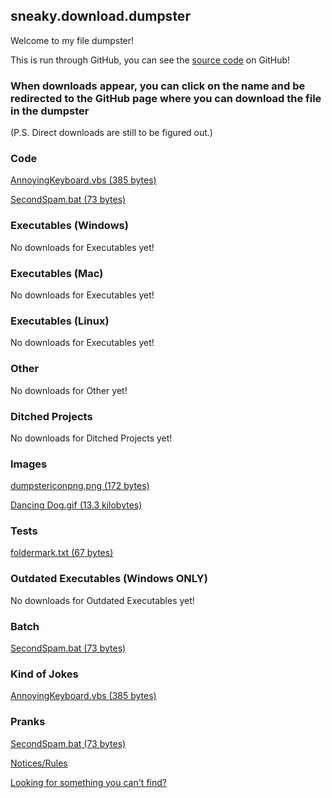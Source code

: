 ## sneaky.download.dumpster

Welcome to my file dumpster!

This is run through GitHub, you can see the [source code](https://github.com/ST5Sneaky/sneaky.download.dumpster) on GitHub!

### When downloads appear, you can click on the name and be redirected to the GitHub page where you can download the file in the dumpster
(P.S. Direct downloads are still to be figured out.)

### Code
[AnnoyingKeyboard.vbs (385 bytes)](https://github.com/ST5Sneaky/sneaky.download.dumpster/blob/main/downloads/AnnoyingKeyboard.vbs)
 
[SecondSpam.bat (73 bytes)](https://github.com/ST5Sneaky/sneaky.download.dumpster/blob/main/downloads/SecondSpam.bat)

### Executables (Windows)
No downloads for Executables yet!

### Executables (Mac)
No downloads for Executables yet!

### Executables (Linux)
No downloads for Executables yet!

### Other
No downloads for Other yet!

### Ditched Projects
No downloads for Ditched Projects yet!

### Images
[dumpstericonpng.png (172 bytes)](https://github.com/ST5Sneaky/sneaky.download.dumpster/blob/main/downloads/dumpstericonpng.png)
 
[Dancing Dog.gif (13.3 kilobytes)](https://github.com/ST5Sneaky/sneaky.download.dumpster/blob/main/downloads/Dancing%20Dog.gif)

### Tests
[foldermark.txt (67 bytes)](https://github.com/ST5Sneaky/sneaky.download.dumpster/blob/main/downloads/foldermark.txt)

### Outdated Executables (Windows ONLY)
No downloads for Outdated Executables yet!

### Batch
[SecondSpam.bat (73 bytes)](https://github.com/ST5Sneaky/sneaky.download.dumpster/blob/main/downloads/SecondSpam.bat)

### Kind of Jokes
[AnnoyingKeyboard.vbs (385 bytes)](https://github.com/ST5Sneaky/sneaky.download.dumpster/blob/main/downloads/AnnoyingKeyboard.vbs)

### Pranks
[SecondSpam.bat (73 bytes)](https://github.com/ST5Sneaky/sneaky.download.dumpster/blob/main/downloads/SecondSpam.bat)

[Notices/Rules](notices.md)

[Looking for something you can't find?](lookingforcertainthings.md)
